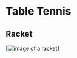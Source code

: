 # Table Tennis

## Racket
[![image of a racket](https://www.google.com/url?sa=i&url=https%3A%2F%2Fwww.shutterstock.com%2Fimage-photo%2Ftable-tennis-racket-ball-on-white-51347782&psig=AOvVaw3r4CSU0iGobyaQKmtntJ2n&ust=1708956358708000&source=images&cd=vfe&opi=89978449&ved=0CBMQjRxqFwoTCLiO59OlxoQDFQAAAAAdAAAAABAJ)]



